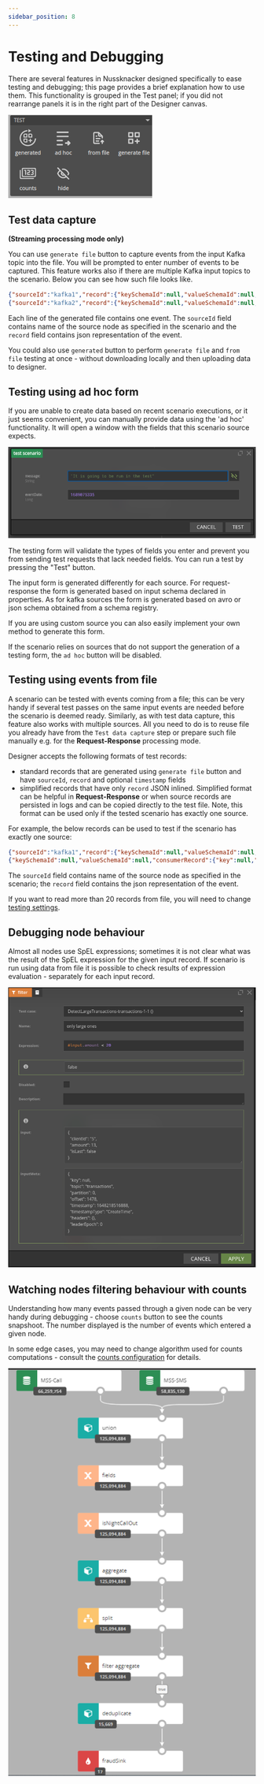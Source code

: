 ```yaml
---
sidebar_position: 8
---
```


# Testing and Debugging

There are several features in Nussknacker designed specifically to ease testing and debugging; this page provides a brief explanation how to use them. This functionality is grouped in the Test panel; if you did not rearrange panels it is in the right part of the Designer canvas. 

![alt_text](img/testPanel.png "Designer Test panel")


## Test data capture
**(Streaming processing mode only)**

You can use `generate file` button to capture events from the input Kafka topic into the file. You will be prompted to enter number of events to be captured. This feature works also if there are multiple Kafka input topics to the scenario.
Below you can see how such file looks like.
```json
{"sourceId":"kafka1","record":{"keySchemaId":null,"valueSchemaId":null,"consumerRecord":{"key":null,"value":{"clientId":"4","amount":30,"eventDate":1674548921},"topic":"transactions","partition":0,"offset":58209,"timestamp":1674548933921,"timestampType":"CreateTime","headers":{},"leaderEpoch":0}},"timestamp":1674548933921}
{"sourceId":"kafka2","record":{"keySchemaId":null,"valueSchemaId":null,"consumerRecord":{"key":null,"value":{"clientId":"4","amount":30,"eventDate":1674548921},"topic":"transactions","partition":0,"offset":58209,"timestamp":1674548933921,"timestampType":"CreateTime","headers":{},"leaderEpoch":0}},"timestamp":1674548933921}
```
Each line of the generated file contains one event. The `sourceId` field contains name of the source node as specified in the scenario and the `record` field contains json representation of the event. 

You could also use `generated` button to perform `generate file` and `from file` testing at once - without downloading locally and then uploading data to designer.

## Testing using ad hoc form

If you are unable to create data based on recent scenario executions, or it just seems convenient, you can manually provide data using the 'ad hoc' functionality.
It will open a window with the fields that this scenario source expects.

![alt_text](img/testScenario.png "Designer Test panel")

The testing form will validate the types of fields you enter and prevent you from sending test requests that lack needed fields.
You can run a test by pressing the "Test" button.

The input form is generated differently for each source. 
For request-response the form is generated based on input schema declared in properties. 
As for kafka sources the form is generated based on avro or json schema obtained from a schema registry.

If you are using custom source you can also easily implement your own method to generate this form. 

If the scenario relies on sources that do not support the generation of a testing form, the `ad hoc` button will be disabled.

## Testing using events from file

A scenario can be tested with events coming from a file; this can be very handy if several test passes on the same input events are needed before the scenario is deemed ready. Similarly, as with test data capture, this feature also works with multiple sources.
All you need to do is to reuse file you already have from the `Test data capture` step or prepare such file manually e.g. for the **Request-Response** processing mode.

Designer accepts the following formats of test records:
- standard records that are generated using `generate file` button and have `sourceId`, `record` and optional `timestamp` fields
- simplified records that have only `record` JSON inlined. Simplified format can be helpful in **Request-Response**
  or when source records are persisted in logs and can be copied directly to the test file. Note, this format can be
  used only if the tested scenario has exactly one source.

For example, the below records can be used to test if the scenario has exactly one source:
```json
{"sourceId":"kafka1","record":{"keySchemaId":null,"valueSchemaId":null,"consumerRecord":{"key":null,"value":{"clientId":"4","amount":30,"eventDate":1674548921},"topic":"transactions","partition":0,"offset":58209,"timestamp":1674548933921,"timestampType":"CreateTime","headers":{},"leaderEpoch":0}},"timestamp":1674548933921}
{"keySchemaId":null,"valueSchemaId":null,"consumerRecord":{"key":null,"value":{"clientId":"4","amount":30,"eventDate":1674548921},"topic":"transactions","partition":0,"offset":58209,"timestamp":1674548933921,"timestampType":"CreateTime","headers":{},"leaderEpoch":0}}
```
The `sourceId` field contains name of the source node as specified in the scenario; the `record` field contains the json representation of the event. 


If you want to read more than 20 records from file, you will need to change [testing settings](../installation_configuration_guide/DesignerConfiguration.md#testing).


## Debugging node behaviour 

Almost all nodes use SpEL expressions; sometimes it is not clear what was the result of the SpEL expression for the given input record. If scenario is run using data from file it is possible to check results of expression evaluation - separately for each input record. 

![alt_text](img/nodeDebugging.png "Debugging a node") 


## Watching nodes filtering behaviour with counts

Understanding how many events passed through a given node can be very handy during debugging - choose `counts` button to see the counts snapshoot. The number displayed is the number of events which entered a given node. 

In some edge cases, you may need to change algorithm used for counts computations - consult the [counts configuration](../installation_configuration_guide/DesignerConfiguration.md#counts) for details.

![alt_text](img/Counts.png "Watching nodes filtering behaviour")
